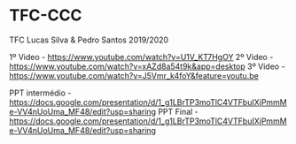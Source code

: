 # TFC-CCC

TFC Lucas Silva & Pedro Santos 2019/2020

1º Video - https://www.youtube.com/watch?v=U1V_KT7HgOY
2º Video - https://www.youtube.com/watch?v=xAZd8a54t9k&app=desktop
3º Video - https://www.youtube.com/watch?v=J5Vmr_k4foY&feature=youtu.be

PPT intermédio - https://docs.google.com/presentation/d/1_g1LBrTP3moTlC4VTFbuIXjPmmMe-VV4nUoUma_MF48/edit?usp=sharing
PPT Final - https://docs.google.com/presentation/d/1_g1LBrTP3moTlC4VTFbuIXjPmmMe-VV4nUoUma_MF48/edit?usp=sharing
